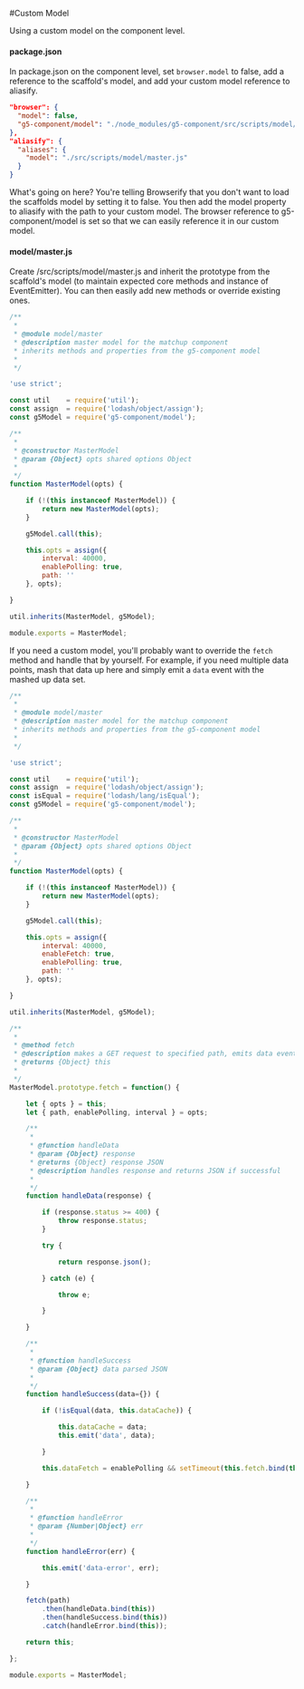 #Custom Model

Using a custom model on the component level.

#### package.json

In package.json on the component level, set `browser.model` to false, add a reference to the scaffold's model, and add your custom model reference to aliasify.

```json
"browser": {
  "model": false,
  "g5-component/model": "./node_modules/g5-component/src/scripts/model/master.js"
},
"aliasify": {
  "aliases": {
    "model": "./src/scripts/model/master.js"
  }
}
```

What's going on here? You're telling Browserify that you don't want to load the scaffolds model by setting it to false. You then add the model property to aliasify with the path to your custom model. The browser reference to g5-component/model is set so that we can easily reference it in our custom model.

#### model/master.js

Create /src/scripts/model/master.js and inherit the prototype from the scaffold's model (to maintain expected core methods and instance of EventEmitter). You can then easily add new methods or override existing ones.

```js
/**
 *
 * @module model/master
 * @description master model for the matchup component
 * inherits methods and properties from the g5-component model
 *
 */

'use strict';

const util    = require('util');
const assign  = require('lodash/object/assign');
const g5Model = require('g5-component/model');

/**
 *
 * @constructor MasterModel
 * @param {Object} opts shared options Object
 *
 */
function MasterModel(opts) {

    if (!(this instanceof MasterModel)) {
        return new MasterModel(opts);
    }

    g5Model.call(this);

    this.opts = assign({
        interval: 40000,
        enablePolling: true,
        path: ''
    }, opts);

}

util.inherits(MasterModel, g5Model);

module.exports = MasterModel;
```

If you need a custom model, you'll probably want to override the `fetch` method and handle that by yourself. For example, if you need multiple data points, mash that data up here and simply emit a `data` event with the mashed up data set.


```js
/**
 *
 * @module model/master
 * @description master model for the matchup component
 * inherits methods and properties from the g5-component model
 *
 */

'use strict';

const util    = require('util');
const assign  = require('lodash/object/assign');
const isEqual = require('lodash/lang/isEqual');
const g5Model = require('g5-component/model');

/**
 *
 * @constructor MasterModel
 * @param {Object} opts shared options Object
 *
 */
function MasterModel(opts) {

    if (!(this instanceof MasterModel)) {
        return new MasterModel(opts);
    }

    g5Model.call(this);

    this.opts = assign({
        interval: 40000,
        enableFetch: true,
        enablePolling: true,
        path: ''
    }, opts);

}

util.inherits(MasterModel, g5Model);

/**
 *
 * @method fetch
 * @description makes a GET request to specified path, emits data event, expecting JSON by default
 * @returns {Object} this
 *
 */
MasterModel.prototype.fetch = function() {

    let { opts } = this;
    let { path, enablePolling, interval } = opts;

    /**
     *
     * @function handleData
     * @param {Object} response
     * @returns {Object} response JSON
     * @description handles response and returns JSON if successful
     *
     */
    function handleData(response) {

        if (response.status >= 400) {
            throw response.status;
        }

        try {

            return response.json();

        } catch (e) {

            throw e;

        }

    }

    /**
     *
     * @function handleSuccess
     * @param {Object} data parsed JSON
     *
     */
    function handleSuccess(data={}) {

        if (!isEqual(data, this.dataCache)) {

            this.dataCache = data;
            this.emit('data', data);

        }

        this.dataFetch = enablePolling && setTimeout(this.fetch.bind(this), interval);

    }

    /**
     *
     * @function handleError
     * @param {Number|Object} err
     *
     */
    function handleError(err) {

        this.emit('data-error', err);

    }

    fetch(path)
        .then(handleData.bind(this))
        .then(handleSuccess.bind(this))
        .catch(handleError.bind(this));

    return this;

};

module.exports = MasterModel;
```
